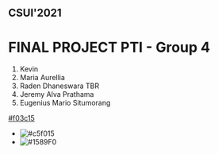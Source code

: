 ## CSUI'2021
# FINAL PROJECT PTI - Group 4

1. Kevin
2. Maria Aurellia
3. Raden Dhaneswara TBR
4. Jeremy Alva Prathama
5. Eugenius Mario Situmorang

[#f03c15](https://via.placeholder.com/15/f03c15/000000?text=+)
- ![#c5f015](https://via.placeholder.com/15/c5f015/000000?text=+)
- ![#1589F0](https://via.placeholder.com/15/1589F0/000000?text=+)
